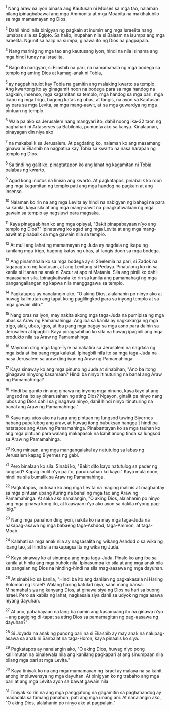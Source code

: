 <sup>1</sup>
Nang araw na iyon binasa ang Kautusan ni Moises sa mga tao, nalaman nilang ipinagbabawal ang mga Ammonita at mga Moabita na makihalubilo sa mga mamamayan ng Dios. 

<sup>2</sup>
Dahil hindi nila binigyan ng pagkain at inumin ang mga Israelita nang lumabas sila sa Egipto. Sa halip, inupahan nila si Balaam na isumpa ang mga Israelita. Ngunit sa halip na sumpa, ginawa ito ng Dios na pagpapala. 

<sup>3</sup>
Nang marinig ng mga tao ang kautusang iyon, hindi na nila isinama ang mga hindi tunay na Israelita. 

<sup>4</sup>
Bago ito nangyari, si Eliashib na pari, na namamahala ng mga bodega sa templo ng aming Dios at kamag-anak ni Tobia, 

<sup>5</sup>
ay nagpahintulot kay Tobia na gamitin ang malaking kwarto sa templo. Ang kwartong ito ay ginagamit noon na bodega para sa mga handog na pagkain, insenso, mga kagamitan sa templo, mga handog sa mga pari, mga ikapu ng mga trigo, bagong katas ng ubas, at langis, na ayon sa Kautusan ay para sa mga Levita, sa mga mang-aawit, at sa mga guwardya ng mga pintuan ng templo. 

<sup>6</sup>
Wala pa ako sa Jerusalem nang mangyari ito, dahil noong ika-32 taon ng paghahari ni Artaserses sa Babilonia, pumunta ako sa kanya. Kinalaunan, pinayagan din niya ako 

<sup>7</sup>
na makabalik sa Jerusalem. At pagdating ko, nalaman ko ang masamang ginawa ni Eliashib na nagpatira kay Tobia sa kwarto na nasa harapan ng templo ng Dios. 

<sup>8</sup>
Sa tindi ng galit ko, pinagtatapon ko ang lahat ng kagamitan ni Tobia palabas ng kwarto. 

<sup>9</sup>
Agad kong iniutos na linisin ang kwarto. At pagkatapos, pinabalik ko roon ang mga kagamitan ng templo pati ang mga handog na pagkain at ang insenso. 

<sup>10</sup>
Nalaman ko rin na ang mga Levita ay hindi na nabigyan ng bahagi na para sa kanila, kaya sila at ang mga mang-aawit na pinagkatiwalaan ng mga gawain sa templo ay nagsiuwi para magsaka. 

<sup>11</sup>
Kaya pinagsabihan ko ang mga opisyal, "Bakit pinapabayaan nʼyo ang templo ng Dios?" Ipinatawag ko agad ang mga Levita at ang mga mang-aawit at pinabalik sa mga gawain nila sa templo. 

<sup>12</sup>
At muli ang lahat ng mamamayan ng Juda ay nagdala ng ikapu ng kanilang mga trigo, bagong katas ng ubas, at langis doon sa mga bodega. 

<sup>13</sup>
Ang pinamahala ko sa mga bodega ay si Shelemia na pari, si Zadok na tagapagturo ng kautusan, at ang Levitang si Pedaya. Pinatulong ko rin sa kanila si Hanan na anak ni Zacur at apo ni Matania. Sila ang pinili ko dahil maaasahan sila. Ipinagkatiwala ko rin sa kanila ang pamamahagi ng mga pangangailangan ng kapwa nila manggagawa sa templo. 

<sup>14</sup>
Pagkatapos ay nanalangin ako, "O aking Dios, alalahanin po ninyo ako at huwag kalimutan ang tapat kong paglilingkod para sa inyong templo at sa mga gawain dito." 

<sup>15</sup>
Nang oras na iyon, may nakita akong mga taga-Juda na pumipisa ng mga ubas sa Araw ng Pamamahinga. Ang iba sa kanila ay nagkakarga ng mga trigo, alak, ubas, igos, at iba pang mga bagay sa mga asno para dalhin sa Jerusalem at ipagbili. Kaya pinagsabihan ko sila na huwag ipagbili ang mga produkto nila sa Araw ng Pamamahinga. 

<sup>16</sup>
Mayroon ding mga taga-Tyre na nakatira sa Jerusalem na nagdala ng mga isda at iba pang mga kalakal. Ipinagbili nila ito sa mga taga-Juda na nasa Jerusalem sa araw ding iyon ng Araw ng Pamamahinga. 

<sup>17</sup>
Kaya sinaway ko ang mga pinuno ng Juda at sinabihan, "Ano ba itong ginagawa ninyong kasamaan? Hindi ba ninyo itinuturing na banal ang Araw ng Pamamahinga? 

<sup>18</sup>
Hindi ba ganito rin ang ginawa ng inyong mga ninuno, kaya tayo at ang lungsod na ito ay pinarusahan ng ating Dios? Ngayon, ginalit pa ninyo nang lubos ang Dios dahil sa ginagawa ninyo, dahil hindi ninyo itinuturing na banal ang Araw ng Pamamahinga." 

<sup>19</sup>
Kaya nag-utos ako na isara ang pintuan ng lungsod tuwing Biyernes habang papalubog ang araw, at huwag itong bubuksan hanggaʼt hindi pa natatapos ang Araw ng Pamamahinga. Pinabantayan ko sa mga tauhan ko ang mga pintuan para walang makapasok na kahit anong tinda sa lungsod sa Araw ng Pamamahinga. 

<sup>20</sup>
Kung minsan, ang mga mangangalakal ay natutulog sa labas ng Jerusalem kapag Biyernes ng gabi. 

<sup>21</sup>
Pero binalaan ko sila. Sinabi ko, "Bakit dito kayo natutulog sa pader ng lungsod? Kapag inulit nʼyo pa ito, parurusahan ko kayo." Kaya mula noon, hindi na sila bumalik sa Araw ng Pamamahinga. 

<sup>22</sup>
Pagkatapos, inutusan ko ang mga Levita na maging malinis at magbantay sa mga pintuan upang ituring na banal ng mga tao ang Araw ng Pamamahinga. At saka ako nanalangin, "O aking Dios, alalahanin po ninyo ang mga ginawa kong ito, at kaawaan nʼyo ako ayon sa dakila nʼyong pag-ibig." 

<sup>23</sup>
Nang mga panahon ding iyon, nakita ko na may mga taga-Juda na nakapag-asawa ng mga babaeng taga-Ashdod, taga-Ammon, at taga-Moab. 

<sup>24</sup>
Kalahati sa mga anak nila ay nagsasalita ng wikang Ashdod o sa wika ng ibang tao, at hindi sila makapagsalita ng wika ng Juda. 

<sup>25</sup>
Kaya sinaway ko at sinumpa ang mga taga-Juda. Pinalo ko ang iba sa kanila at hinila ang mga buhok nila. Ipinasumpa ko sila at ang mga anak nila sa pangalan ng Dios na hinding-hindi na sila mag-aasawa ng mga dayuhan. 

<sup>26</sup>
At sinabi ko sa kanila, "Hindi ba ito ang dahilan ng pagkakasala ni Haring Solomon ng Israel? Walang haring katulad niya, saan mang bansa. Minamahal siya ng kanyang Dios, at ginawa siya ng Dios na hari sa buong Israel. Pero sa kabila ng lahat, nagkasala siya dahil sa udyok ng mga asawa niyang dayuhan. 

<sup>27</sup>
At ano, pababayaan na lang ba namin ang kasamaang ito na ginawa nʼyo – ang pagiging di-tapat sa ating Dios sa pamamagitan ng pag-aasawa ng dayuhan?" 

<sup>28</sup>
Si Joyada na anak ng punong pari na si Eliashib ay may anak na nakipag-asawa sa anak ni Sanbalat na taga-Horon, kaya pinaalis ko siya. 

<sup>29</sup>
Pagkatapos ay nanalangin ako, "O aking Dios, huwag nʼyo pong kalilimutan na binalewala nila ang kanilang pagkapari at ang sinumpaan nila bilang mga pari at mga Levita." 

<sup>30</sup>
Kaya tiniyak ko na ang mga mamamayan ng Israel ay malaya na sa kahit anong impluwensya ng mga dayuhan. At binigyan ko ng trabaho ang mga pari at ang mga Levita ayon sa bawat gawain nila. 

<sup>31</sup>
Tiniyak ko rin na ang mga panggatong na gagamitin sa paghahandog ay madadala sa tamang panahon, pati ang mga unang ani. At nanalangin ako, "O aking Dios, alalahanin po ninyo ako at pagpalain."